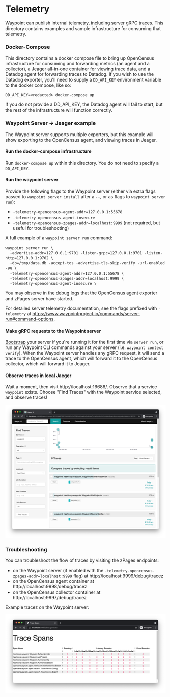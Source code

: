 # Telemetry

Waypoint can publish internal telemetry, including server gRPC traces.
This directory contains examples and sample infrastructure for consuming that telemetry.

### Docker-Compose
This directory contains a docker compose file to bring up OpenCensus infrastructure
for consuming and forwarding metrics (an agent and a collector), a Jeager
all-in-one container for viewing trace data, and a Datadog agent for
forwarding traces to Datadog. If you wish to use the Datadog exporter, you'll
need to supply a `DD_API_KEY` environment variable to the docker compose, like so:

```
DD_API_KEY=<redacted> docker-compose up
```

If you do not provide a DD_API_KEY, the Datadog agent will fail to start, but the
rest of the infrastructure will function correctly.

### Waypoint Server -> Jeager example

The Waypoint server supports multiple exporters, but this example will show exporting
to the OpenCensus agent, and viewing traces in Jeager.

#### Run the docker-compose infrastructure
Run `docker-compose up` within this directory. You do not need to specify a `DD_API_KEY`.

#### Run the waypoint server

Provide the following flags to the Waypoint server (either via extra flags passed to `waypoint server install` after a `--`,
or as flags to `waypoint server run`):

- `-telemetry-opencensus-agent-addr=127.0.0.1:55678`
- `-telemetry-opencensus-agent-insecure`
- `-telemetry-opencensus-zpages-addr=localhost:9999` (not required, but useful for troubleshooting)

A full example of a `waypoint server run` command:
```
waypoint server run \
  -advertise-addr=127.0.0.1:9701 -listen-grpc=127.0.0.1:9701 -listen-http=127.0.0.1:9702 \
  -db=/tmp/data.db -accept-tos -advertise-tls-skip-verify -url-enabled -vv \
  -telemetry-opencensus-agent-addr=127.0.0.1:55678 \
  -telemetry-opencensus-zpages-addr=localhost:9999 \
  -telemetry-opencensus-agent-insecure \
```

You may observe in the debug logs that the OpenCensus agent exporter and zPages server have started.

For detailed server telemetry documentation, see the flags prefixed with `-telemetry`
at https://www.waypointproject.io/commands/server-run#command-options. 

#### Make gRPC requests to the Waypoint server

[Bootstrap](https://www.waypointproject.io/commands/server-bootstrap) your server if you're running it for the first
time via `server run`, or run any Waypoint CLI commands against your server (i.e. `waypoint context verify`).
When the Waypoint server handles any gRPC request, it will send a trace to the OpenCensus agent, which will
forward it to the OpenCensus collector, which will forward it to Jeager.

#### Observe traces in local Jaeger

Wait a moment, then visit http://localhost:16686/. Observe that a service `waypoint` exists. Choose "Find Traces"
with the Waypoint service selected, and observe traces!

![jaeger traces](images/jeager-traces.png)

### Troubleshooting

You can troubleshoot the flow of traces by visiting the zPages endpoints:
- on the Waypoint server (if enabled with the `-telemetry-opencensus-zpages-addr=localhost:9999` flag) at http://localhost:9999/debug/tracez
- on the OpenCensus agent container at http://localhost:9998/debug/tracez
- on the OpenCensus collector container at http://localhost:9997/debug/tracez

Example tracez on the Waypoint server:

![tracez example](images/tracez-example.png)